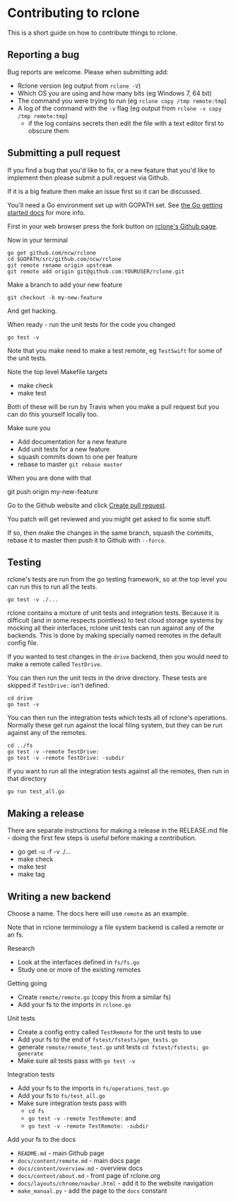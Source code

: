 # Contributing to rclone #

This is a short guide on how to contribute things to rclone.

## Reporting a bug ##

Bug reports are welcome.  Please when submitting add:

  * Rclone version (eg output from `rclone -V`)
  * Which OS you are using and how many bits (eg Windows 7, 64 bit)
  * The command you were trying to run (eg `rclone copy /tmp remote:tmp`)
  * A log of the command with the `-v` flag (eg output from `rclone -v copy /tmp remote:tmp`)
    * if the log contains secrets then edit the file with a text editor first to obscure them

## Submitting a pull request ##

If you find a bug that you'd like to fix, or a new feature that you'd
like to implement then please submit a pull request via Github.

If it is a big feature then make an issue first so it can be discussed.

You'll need a Go environment set up with GOPATH set.  See [the Go
getting started docs](https://golang.org/doc/install) for more info.

First in your web browser press the fork button on [rclone's Github
page](https://github.com/ncw/rclone).

Now in your terminal

    go get github.com/ncw/rclone
    cd $GOPATH/src/github.com/ncw/rclone
    git remote rename origin upstream
    git remote add origin git@github.com:YOURUSER/rclone.git

Make a branch to add your new feature

    git checkout -b my-new-feature

And get hacking.

When ready - run the unit tests for the code you changed

    go test -v

Note that you make need to make a test remote, eg `TestSwift` for some
of the unit tests.

Note the top level Makefile targets

  * make check
  * make test

Both of these will be run by Travis when you make a pull request but
you can do this yourself locally too.

Make sure you

  * Add documentation for a new feature
  * Add unit tests for a new feature
  * squash commits down to one per feature
  * rebase to master `git rebase master`

When you are done with that

  git push origin my-new-feature

Go to the Github website and click [Create pull
request](https://help.github.com/articles/creating-a-pull-request/).

You patch will get reviewed and you might get asked to fix some stuff.

If so, then make the changes in the same branch, squash the commits,
rebase it to master then push it to Github with `--force`.

## Testing ##

rclone's tests are run from the go testing framework, so at the top
level you can run this to run all the tests.

    go test -v ./...
    
rclone contains a mixture of unit tests and integration tests.
Because it is difficult (and in some respects pointless) to test cloud
storage systems by mocking all their interfaces, rclone unit tests can
run against any of the backends.  This is done by making specially
named remotes in the default config file.

If you wanted to test changes in the `drive` backend, then you would
need to make a remote called `TestDrive`.

You can then run the unit tests in the drive directory.  These tests
are skipped if `TestDrive:` isn't defined.

    cd drive
    go test -v

You can then run the integration tests which tests all of rclone's
operations.  Normally these get run against the local filing system,
but they can be run against any of the remotes.

    cd ../fs
    go test -v -remote TestDrive:
    go test -v -remote TestDrive: -subdir

If you want to run all the integration tests against all the remotes,
then run in that directory

    go run test_all.go

## Making a release ##

There are separate instructions for making a release in the RELEASE.md
file - doing the first few steps is useful before making a
contribution.

  * go get -u -f -v ./...
  * make check
  * make test
  * make tag

## Writing a new backend ##

Choose a name.  The docs here will use `remote` as an example.

Note that in rclone terminology a file system backend is called a
remote or an fs.

Research

  * Look at the interfaces defined in `fs/fs.go`
  * Study one or more of the existing remotes

Getting going

  * Create `remote/remote.go` (copy this from a similar fs)
  * Add your fs to the imports in `rclone.go`

Unit tests

  * Create a config entry called `TestRemote` for the unit tests to use
  * Add your fs to the end of `fstest/fstests/gen_tests.go`
  * generate `remote/remote_test.go` unit tests `cd fstest/fstests; go generate`
  * Make sure all tests pass with `go test -v`

Integration tests

  * Add your fs to the imports in `fs/operations_test.go`
  * Add your fs to `fs/test_all.go`
  * Make sure integration tests pass with
      * `cd fs`
      * `go test -v -remote TestRemote:` and
      * `go test -v -remote TestRemote: -subdir`

Add your fs to the docs

  * `README.md` - main Github page
  * `docs/content/remote.md` - main docs page
  * `docs/content/overview.md` - overview docs
  * `docs/content/about.md` - front page of rclone.org
  * `docs/layouts/chrome/navbar.html` - add it to the website navigation
  * `make_manual.py` - add the page to the `docs` constant
